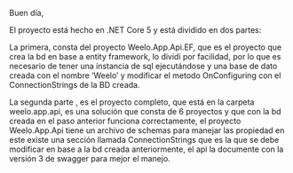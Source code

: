 Buen día, 

El proyecto está hecho en .NET Core 5 y está dividido en dos partes:

La primera, consta del proyecto Weelo.App.Api.EF, que es el proyecto que crea la bd en  base a entity framework, lo dividi por facilidad, por lo que es necesario de tener una instancia de sql ejecutándose y una base de dato creada con el nombre ‘Weelo’ y modificar el metodo OnConfiguring con el ConnectionStrings de la BD creada.

La segunda parte , es el proyecto completo, que está en la carpeta weelo.app.api, es una solución que consta de 6 proyectos y que con la bd creada en el paso anterior funciona correctamente, el proyecto Weelo.App.Api tiene un archivo de schemas para manejar las propiedad en este existe una sección llamada ConnectionStrings que es la que se debe modificar en base a la bd creada anteriormente, el api la documente con la versión 3 de swagger para mejor el manejo.
